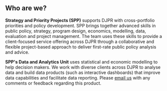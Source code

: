 ## Who are we?

**Strategy and Priority Projects (SPP)** supports DJPR with cross-portfolio priorities and policy development. SPP brings together advanced skills in public policy, strategy, program design, economics, modelling, data, evaluation and project management. The team uses these skills to provide a client-focused service offering across DJPR through a collaborative and flexible project-based approach to deliver first-rate public policy analysis and advice.

**SPP's Data and Analytics Unit** uses statistical and economic modelling to help decision makers. We work with diverse clients across DJPR to analyse data and build data products (such as interactive dashboards) that improve data capabilities and facilitate data reporting. Please [email us](mailto:spp-data@ecodev.vic.gov.au?subject=DJPR%20Trade%20Dashboard) with any comments or feedback regarding this product.
